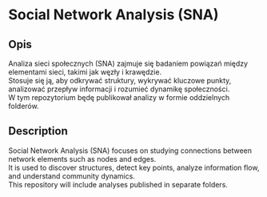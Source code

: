 # Social Network Analysis (SNA)

## Opis
Analiza sieci społecznych (SNA) zajmuje się badaniem powiązań między elementami sieci, takimi jak węzły i krawędzie.  
Stosuje się ją, aby odkrywać struktury, wykrywać kluczowe punkty, analizować przepływ informacji i rozumieć dynamikę społeczności.  
W tym repozytorium będę publikował analizy w formie oddzielnych folderów.

## Description
Social Network Analysis (SNA) focuses on studying connections between network elements such as nodes and edges.  
It is used to discover structures, detect key points, analyze information flow, and understand community dynamics.  
This repository will include analyses published in separate folders.
